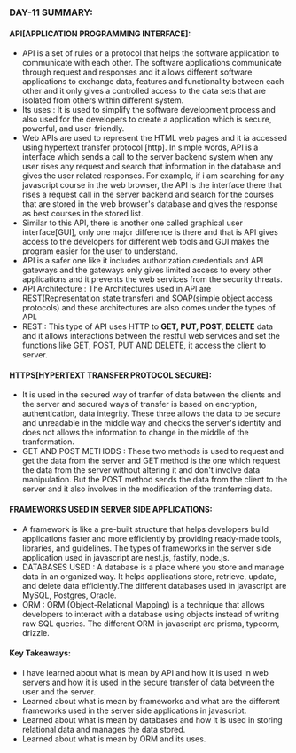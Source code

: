 ### DAY-11 SUMMARY:
#### API[APPLICATION PROGRAMMING INTERFACE]:
- API is a set of rules or a protocol that helps the software application to communicate with each other. The software applications communicate through request and responses and it allows different software applications to exchange data, features and functionality between each other and it only gives a controlled access to the data sets that are isolated from others within different system. 
- Its uses : It is used to simplify the software development process and also used for the developers to create a application which is secure, powerful, and user-friendly.
- Web APIs are used to represent the HTML web pages and it ia accessed using hypertext transfer protocol [http]. In simple words, API is a interface which sends a call to the server backend system when any user rises any request and search that information in the database and gives the user related responses. For example, if i am searching for any javascript course in the web browser, the API is the interface there that rises a request call in the server backend and search for the courses that are stored in the web browser's database and gives the response as best courses in the stored list.
- Similar to this API, there is another one called graphical user interface[GUI], only one major difference is there and that is API gives access to the developers for different web tools and GUI makes the program easier for the user to understand.
- API is a safer one like it includes authorization credentials and API gateways and the gateways only gives limited access to every other applications and it prevents the web services from the security threats.
- API Architecture : The Architectures used in API are REST(Representation state transfer) and SOAP(simple object access protocols) and these architectures are also comes under the types of API.
- REST : This type of API uses HTTP to __GET, PUT, POST, DELETE__ data and it allows interactions between the restful web services and set the functions like GET, POST, PUT AND DELETE, it access the client to server.

#### HTTPS[HYPERTEXT TRANSFER PROTOCOL SECURE]:
- It is used in the secured way of tranfer of data between the clients and the server and secured ways of transfer is based on encryption, authentication, data integrity. These three allows the data to be secure and unreadable in the middle way and checks the server's identity and does not allows the information to change in the middle of the tranformation. 
- GET AND POST METHODS : These two methods is used to request and get the data from the server and GET method is the one which request the data from the server without altering it and don't involve data manipulation. But the POST method sends the data from the client to the server and it also involves in the modification of the tranferring data.

#### FRAMEWORKS USED IN SERVER SIDE APPLICATIONS:
- A framework is like a pre-built structure that helps developers build applications faster and more efficiently by providing ready-made tools, libraries, and guidelines. The types of frameworks in the server side application used in javascript are nest.js, fastify, node.js.
- DATABASES USED : A database is a place where you store and manage data in an organized way. It helps applications store, retrieve, update, and delete data efficiently.The different databases used in javascript are MySQL, Postgres, Oracle.
- ORM : ORM (Object-Relational Mapping) is a technique that allows developers to interact with a database using objects instead of writing raw SQL queries. The different ORM in javascript are prisma, typeorm, drizzle.

#### Key Takeaways: 
- I have learned about what is mean by API and how it is used in web servers and how it is used in the secure transfer of data between the user and the server.
- Learned about what is mean by frameworks and what are the different frameworks used in the server side applications in javascript.
- Learned about what is mean by databases and how it is used in storing relational data and manages the data stored. 
- Learned about what is mean by ORM and its uses.